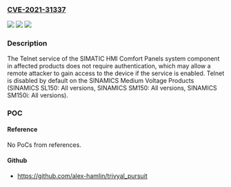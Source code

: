### [CVE-2021-31337](https://cve.mitre.org/cgi-bin/cvename.cgi?name=CVE-2021-31337)
![](https://img.shields.io/static/v1?label=Product&message=SINAMICS%20Medium%20Voltage%20Products&color=blue)
![](https://img.shields.io/static/v1?label=Version&message=n%2Fa&color=blue)
![](https://img.shields.io/static/v1?label=Vulnerability&message=MISSING%20AUTHENTICATION%20FOR%20CRITICAL%20FUNCTION%20CWE-306&color=brighgreen)

### Description

The Telnet service of the SIMATIC HMI Comfort Panels system component in affected products does not require authentication, which may allow a remote attacker to gain access to the device if the service is enabled. Telnet is disabled by default on the SINAMICS Medium Voltage Products (SINAMICS SL150: All versions, SINAMICS SM150: All versions, SINAMICS SM150i: All versions).

### POC

#### Reference
No PoCs from references.

#### Github
- https://github.com/alex-hamlin/trivyal_pursuit

